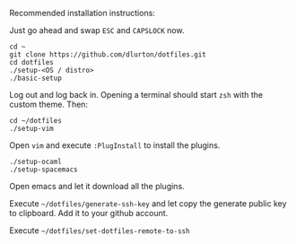 
Recommended installation instructions:

Just go ahead and swap `ESC` and `CAPSLOCK` now. 

```
cd ~
git clone https://github.com/dlurton/dotfiles.git
cd dotfiles
./setup-<OS / distro>
./basic-setup
```
Log out and log back in.  Opening a terminal should start `zsh` with the custom theme.  Then:

```
cd ~/dotfiles
./setup-vim
```


Open `vim` and execute `:PlugInstall` to install the plugins.

```
./setup-ocaml
./setup-spacemacs
```

Open emacs and let it download all the plugins.

Execute `~/dotfiles/generate-ssh-key` and let copy the generate public key to clipboard.  Add it to your github account.

Execute `~/dotfiles/set-dotfiles-remote-to-ssh`


